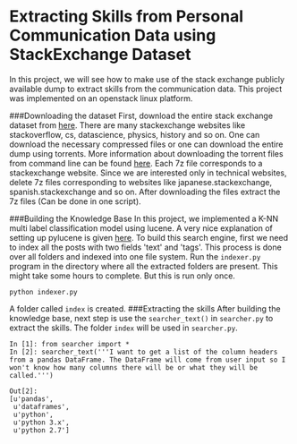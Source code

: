 
# Extracting Skills from Personal Communication Data using StackExchange Dataset

In this project, we will see how to make use of the stack exchange publicly available dump to extract skills from the communication data. This project was implemented on an openstack linux platform.

###Downloading the dataset
First, download the entire stack exchange dataset from [here](https://archive.org/details/stackexchange). There are many stackexchange websites like stackoverflow, cs, datascience, physics, history and so on. One can download the necessary compressed files or one can download the entire dump using torrents. More information about downloading the torrent files from command line can be found [here](https://www.learn2crack.com/2013/10/download-torrent-using-terminal.html). Each 7z file corresponds to a stackexchange website. Since we are interested only in technical websites, delete 7z files corresponding to websites like japanese.stackexchange, spanish.stackexchange and so on. After downloading the files extract the 7z files (Can be done in one script).

###Building the Knowledge Base
In this project, we implemented a K-NN multi label classification model using lucene. A very nice explanation of setting up pylucene is given [here](http://bendemott.blogspot.fi/2013/11/installing-pylucene-4-451.html).  To build this search engine, first we need to index all the posts with two fields 'text' and 'tags'. 
This process is done over all folders and indexed into one file system. Run the `indexer.py` program in the directory where all the extracted folders are present. This might take some hours to complete. But this is run only once.

```
python indexer.py
```
A folder called `index` is created.
###Extracting the skills
After building the knowledge base, next step is use the `searcher_text()` in `searcher.py` to extract the skills.
The folder `index` will be used in  `searcher.py`.

```
In [1]: from searcher import *
In [2]: searcher_text('''I want to get a list of the column headers from a pandas DataFrame. The DataFrame will come from user input so I won't know how many columns there will be or what they will be called.''')

Out[2]: 
[u'pandas',
 u'dataframes',
 u'python',
 u'python 3.x',
 u'python 2.7']
```


